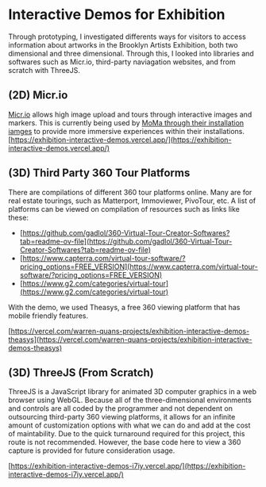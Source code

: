 # Interactive Demos for Exhibition
Through prototyping, I investigated differents ways for visitors to access information about artworks in the Brooklyn Artists Exhibition, both two dimensional and three dimensional. Through this, I looked into libraries and softwares such as Micr.io, third-party naviagation websites, and from scratch with ThreeJS. 

## (2D) Micr.io
[Micr.io](https://micr.io/products) allows high image upload and tours through interactive images and markers. This is currently being used by [MoMa through their installation iamges](https://www.moma.org/calendar/exhibitions/5175) to provide more immersive experiences within their installations. 
[https://exhibition-interactive-demos.vercel.app/](https://exhibition-interactive-demos.vercel.app/)

## (3D) Third Party 360 Tour Platforms 
There are compilations of different 360 tour platforms online. Many are for real estate tourings, such as Matterport, Immoviewer, PivoTour, etc. A list of platforms can be viewed on compilation of resources such as links like these:
- [https://github.com/gadlol/360-Virtual-Tour-Creator-Softwares?tab=readme-ov-file](https://github.com/gadlol/360-Virtual-Tour-Creator-Softwares?tab=readme-ov-file)
- [https://www.capterra.com/virtual-tour-software/?pricing_options=FREE_VERSION](https://www.capterra.com/virtual-tour-software/?pricing_options=FREE_VERSION)
- [https://www.g2.com/categories/virtual-tour](https://www.g2.com/categories/virtual-tour)

With the demo, we used Theasys, a free 360 viewing platform that has mobile friendly features.

[https://vercel.com/warren-quans-projects/exhibition-interactive-demos-theasys](https://vercel.com/warren-quans-projects/exhibition-interactive-demos-theasys)

## (3D) ThreeJS (From Scratch)
ThreeJS is a JavaScript library for animated 3D computer graphics in a web browser using WebGL. Because all of the three-dimensional environments and controls are all coded by the programmer and not dependent on outsourcing third-party 360 viewing platforms, it allows for an infinite amount of customization options with what we can do and add at the cost of maintability. Due to the quick turnaround required for this project, this route is not recommended. However, the base code here to view a 360 capture is provided for future consideration usage.

[https://exhibition-interactive-demos-i7iy.vercel.app/](https://exhibition-interactive-demos-i7iy.vercel.app/)
